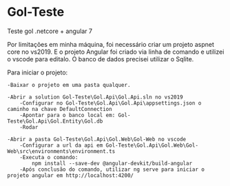 # Gol-Teste
 Teste gol .netcore + angular 7

Por limitações em minha máquina, foi necessário criar um projeto aspnet core no vs2019.
E o projeto Angular foi criado via linha de comando e utilizei o vscode para editalo.
O banco de dados precisei utilizar o Sqlite.

Para iniciar o projeto:

	-Baixar o projeto em uma pasta qualquer.
	
	-Abrir a solution Gol-Teste\Gol.Api\Gol.Api.sln no vs2019 
		-Configurar no Gol-Teste\Gol.Api\Gol.Api\appsettings.json o caminho na chave DefaultConnection
		-Apontar para o banco local em: Gol-Teste\Gol.Api\Gol.Entity\Gol.db
		-Rodar
		
	-Abrir a pasta Gol-Teste\Gol.Api\Gol.Web\Gol-Web no vscode
		-Configurar a url da api em Gol-Teste\Gol.Api\Gol.Web\Gol-Web\src\environments\environment.ts
		-Executa o comando: 
			npm install --save-dev @angular-devkit/build-angular
		-Após conclusão do comando, utilizar ng serve para iniciar o projeto angular em http://localhost:4200/
		
			
			